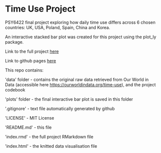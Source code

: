 # Time Use Project
PSY6422 final project exploring how daily time use differs across 6 chosen countries: UK, USA, Poland, Spain, China and Korea.  

An interactive stacked bar plot was created for this project using the plot_ly package. 

Link to the full project [here](https://210155316.github.io/final_project_210155316/)

Link to github pages [here](https://github.com/210155316/final_project_210155316)

This repo contains:

'data' folder - contains the original raw data retrieved from Our World in Data (accessible here https://ourworldindata.org/time-use), and the project codebook

'plots' folder - the final interactive bar plot is saved in this folder 

'.gitignore' -  text file automatically generated by github


'LICENSE' - MIT License 

'README.md' - this file

'index.rmd' - the full project RMarkdown file

'index.html' -  the knitted data visualisation file